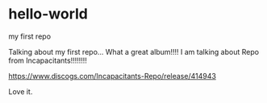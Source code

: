 # hello-world
my first repo

Talking about my first repo...
What a great album!!!! I am talking about Repo from Incapacitants!!!!!!!!

https://www.discogs.com/Incapacitants-Repo/release/414943

Love it.
